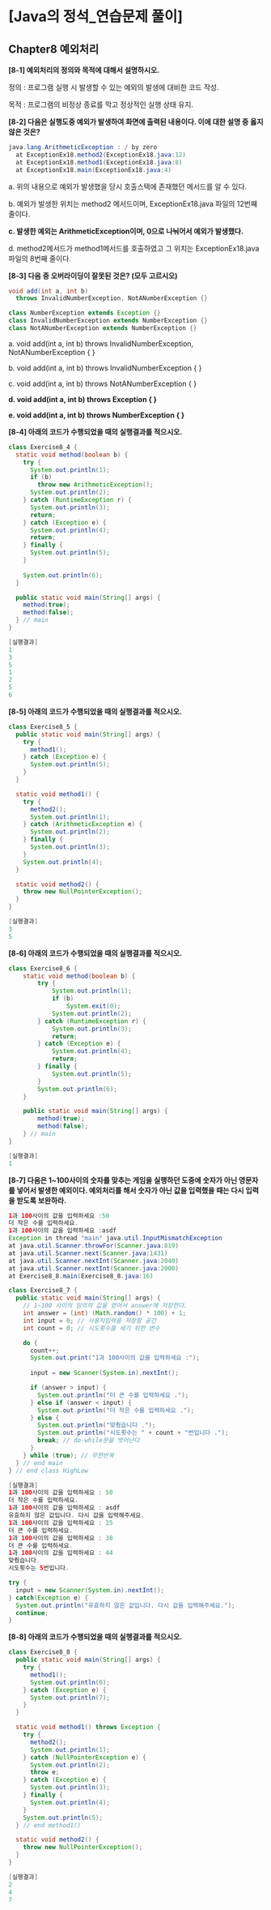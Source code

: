 # [Java의 정석_연습문제 풀이] 

## Chapter8 예외처리



**[8-1] 예외처리의 정의와 목적에 대해서 설명하시오.**

정의 : 프로그램 실행 시 발생할 수 있는 예외의 발생에 대비한 코드 작성.

목적 : 프로그램의 비정상 종료를 막고 정상적인 실행 상태 유지.  





**[8-2] 다음은 실행도중 예외가 발생하여 화면에 출력된 내용이다. 이에 대한 설명 중 옳지 않은 것은?**

```java
java.lang.ArithmeticException : / by zero 
  at ExceptionEx18.method2(ExceptionEx18.java:12) 
  at ExceptionEx18.method1(ExceptionEx18.java:8) 
  at ExceptionEx18.main(ExceptionEx18.java:4)
```

a. 위의 내용으로 예외가 발생했을 당시 호출스택에 존재했던 메서드를 알 수 있다.

b. 예외가 발생한 위치는 method2 메서드이며, ExceptionEx18.java 파일의 12번째 줄이다.

**c. 발생한 예외는 ArithmeticException이며, 0으로 나눠어서 예외가 발생했다.**

d. method2메서드가 method1메서드를 호출하였고 그 위치는 ExceptionEx18.java파일의 8번째 줄이다.  



**[8-3] 다음 중 오버라이딩이 잘못된 것은? (모두 고르시오)**

```java
void add(int a, int b) 
  throws InvalidNumberException, NotANumberException {} 

class NumberException extends Exception {} 
class InvalidNumberException extends NumberException {} 
class NotANumberException extends NumberException {}
```

a. void add(int a, int b) throws InvalidNumberException, NotANumberException { }

b. void add(int a, int b) throws InvalidNumberException { }

c. void add(int a, int b) throws NotANumberException { }

**d. void add(int a, int b) throws Exception { }**

**e. void add(int a, int b) throws NumberException { }**  



**[8-4] 아래의 코드가 수행되었을 때의 실행결과를 적으시오.**

```java
class Exercise8_4 {
  static void method(boolean b) {
    try {
      System.out.println(1);
      if (b)
        throw new ArithmeticException();
      System.out.println(2);
    } catch (RuntimeException r) {
      System.out.println(3);
      return;
    } catch (Exception e) {
      System.out.println(4);
      return;
    } finally {
      System.out.println(5);
    }
    
    System.out.println(6);
  }

  public static void main(String[] args) {
    method(true);
    method(false);
  } // main
}
```

```java
[실행결과]
1
3
5
1
2
5
6
```





**[8-5] 아래의 코드가 수행되었을 때의 실행결과를 적으시오.**

```java
class Exercise8_5 {
  public static void main(String[] args) {
    try {
      method1();
    } catch (Exception e) {
      System.out.println(5);
    }
  }

  static void method1() {
    try {
      method2();
      System.out.println(1);
    } catch (ArithmeticException e) {
      System.out.println(2);
    } finally {
      System.out.println(3);
    }
    System.out.println(4);
  }

  static void method2() {
    throw new NullPointerException();
  }
}
```

```java
[실행결과]
3
5
```





**[8-6] 아래의 코드가 수행되었을 때의 실행결과를 적으시오.**

```java
class Exercise8_6 {
	static void method(boolean b) {
		try {
			System.out.println(1);
			if (b)
				System.exit(0);
			System.out.println(2);
		} catch (RuntimeException r) {
			System.out.println(3);
			return;
		} catch (Exception e) {
			System.out.println(4);
			return;
		} finally {
			System.out.println(5);
		}
		System.out.println(6);
	}

	public static void main(String[] args) {
		method(true);
		method(false);
	} // main
}
```

```java
[실행결과]
1
```







**[8-7] 다음은 1~100사이의 숫자를 맞추는 게임을 실행하던 도중에 숫자가 아닌 영문자를 넣어서 발생한 예외이다. 예외처리를 해서 숫자가 아닌 값을 입력했을 때는 다시 입력을 받도록 보완하라.**

```java
1과 100사이의 값을 입력하세요 :50 
더 작은 수를 입력하세요. 
1과 100사이의 값을 입력하세요 :asdf 
Exception in thread "main" java.util.InputMismatchException 
at java.util.Scanner.throwFor(Scanner.java:819) 
at java.util.Scanner.next(Scanner.java:1431) 
at java.util.Scanner.nextInt(Scanner.java:2040) 
at java.util.Scanner.nextInt(Scanner.java:2000) 
at Exercise8_8.main(Exercise8_8.java:16)
```

```java
class Exercise8_7 {
  public static void main(String[] args) {
    // 1~100 사이의 임의의 값을 얻어서 answer에 저장한다.
    int answer = (int) (Math.random() * 100) + 1;
    int input = 0; // 사용자입력을 저장할 공간
    int count = 0; // 시도횟수를 세기 위한 변수

    do {
      count++;
      System.out.print("1과 100사이의 값을 입력하세요 :");
      
      input = new Scanner(System.in).nextInt();

      if (answer > input) {
        System.out.println("더 큰 수를 입력하세요 .");
      } else if (answer < input) {
        System.out.println("더 작은 수를 입력하세요 .");
      } else {
        System.out.println("맞췄습니다 .");
        System.out.println("시도횟수는 " + count + "번입니다 .");
        break; // do-while문을 벗어난다
      }
    } while (true); // 무한반복
  } // end main
} // end class HighLow
```

```java
[실행결과]
1과 100사이의 값을 입력하세요 : 50
더 작은 수를 입력하세요.
1과 100사이의 값을 입력하세요 : asdf
유효하지 않은 값입니다. 다시 값을 입력해주세요.
1과 100사이의 값을 입력하세요 : 25
더 큰 수를 입력하세요.
1과 100사이의 값을 입력하세요 : 38
더 큰 수를 입력하세요.
1과 100사이의 값을 입력하세요 : 44
맞췄습니다.
시도횟수는 5번입니다.
```

```java
try {
  input = new Scanner(System.in).nextInt();
} catch(Exception e) {
  System.out.println("유효하지 않은 값입니다. 다시 값을 입력해주세요.");
  continue;
}
```





**[8-8] 아래의 코드가 수행되었을 때의 실행결과를 적으시오.**

```java
class Exercise8_8 {
  public static void main(String[] args) {
    try {
      method1();
      System.out.println(6);
    } catch (Exception e) {
      System.out.println(7);
    }
  }

  static void method1() throws Exception {
    try {
      method2();
      System.out.println(1);
    } catch (NullPointerException e) {
      System.out.println(2);
      throw e;
    } catch (Exception e) {
      System.out.println(3);
    } finally {
      System.out.println(4);
    }
    System.out.println(5);
  } // end method1() 

  static void method2() {
    throw new NullPointerException();
  }
}
```

```java
[실행결과]
2
4
7
```

